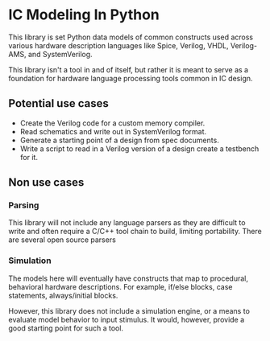# IC Modeling In Python

This library is set Python data models of common constructs used across various hardware description
languages like Spice, Verilog, VHDL, Verilog-AMS, and SystemVerilog.

This library isn't a tool in and of itself, but rather it is meant to serve as a foundation for
hardware language processing tools common in IC design.

## Potential use cases ##
* Create the Verilog code for a custom memory compiler.
* Read schematics and write out in SystemVerilog format.
* Generate a starting point of a design from spec documents.
* Write a script to read in a Verilog version of a design create a testbench for it.

## Non use cases ##

### Parsing ### 
This library will not include any language parsers as they are difficult to write and
often require a C/C++ tool chain to build, limiting portability.  There are several
open source parsers

### Simulation ###

The models here will eventually have constructs that map to procedural, behavioral 
hardware descriptions. For example, if/else blocks, case statements, always/initial blocks.

However, this library does not include a simulation engine, or a means to evaluate model behavior
to input stimulus.  It would, however, provide a good starting point for such a tool.
